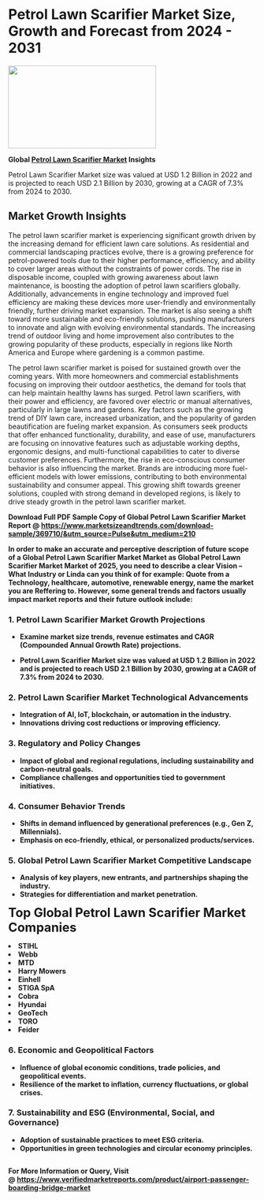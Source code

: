 <H1>Petrol Lawn Scarifier Market Size, Growth and Forecast from 2024 - 2031</H1><img class="aligncenter size-medium wp-image-584254" src="https://thirdeyenews.in/wp-content/uploads/2024/09/Global-Market-Research-300x168.jpeg" alt="" width="300" height="168" /><p><strong>Global&nbsp;<a href="https://www.marketsizeandtrends.com/download-sample/369710/&amp;utm_source=Pulse&amp;utm_medium=210">Petrol Lawn Scarifier Market</a> Insights</strong></p><p>Petrol Lawn Scarifier Market size was valued at USD 1.2 Billion in 2022 and is projected to reach USD 2.1 Billion by 2030, growing at a CAGR of 7.3% from 2024 to 2030.</p><p><h2>Market Growth Insights</h2> <p>The petrol lawn scarifier market is experiencing significant growth driven by the increasing demand for efficient lawn care solutions. As residential and commercial landscaping practices evolve, there is a growing preference for petrol-powered tools due to their higher performance, efficiency, and ability to cover larger areas without the constraints of power cords. The rise in disposable income, coupled with growing awareness about lawn maintenance, is boosting the adoption of petrol lawn scarifiers globally. Additionally, advancements in engine technology and improved fuel efficiency are making these devices more user-friendly and environmentally friendly, further driving market expansion. The market is also seeing a shift toward more sustainable and eco-friendly solutions, pushing manufacturers to innovate and align with evolving environmental standards. The increasing trend of outdoor living and home improvement also contributes to the growing popularity of these products, especially in regions like North America and Europe where gardening is a common pastime. </p> <p><strong></strong></p> <p>The petrol lawn scarifier market is poised for sustained growth over the coming years. With more homeowners and commercial establishments focusing on improving their outdoor aesthetics, the demand for tools that can help maintain healthy lawns has surged. Petrol lawn scarifiers, with their power and efficiency, are favored over electric or manual alternatives, particularly in large lawns and gardens. Key factors such as the growing trend of DIY lawn care, increased urbanization, and the popularity of garden beautification are fueling market expansion. As consumers seek products that offer enhanced functionality, durability, and ease of use, manufacturers are focusing on innovative features such as adjustable working depths, ergonomic designs, and multi-functional capabilities to cater to diverse customer preferences. Furthermore, the rise in eco-conscious consumer behavior is also influencing the market. Brands are introducing more fuel-efficient models with lower emissions, contributing to both environmental sustainability and consumer appeal. This growing shift towards greener solutions, coupled with strong demand in developed regions, is likely to drive steady growth in the petrol lawn scarifier market. <p><strong></p><p><span class=""><strong>Download Full PDF Sample Copy of Global Petrol Lawn Scarifier Market Report</strong> @ <a href="https://www.marketsizeandtrends.com/download-sample/369710/&amp;utm_source=Pulse&amp;utm_medium=210" target="_blank">https://www.marketsizeandtrends.com/download-sample/369710/&amp;utm_source=Pulse&amp;utm_medium=210</a></span></p><p>In order to make an accurate and perceptive description of future scope of a Global&nbsp;Petrol Lawn Scarifier Market Market as Global&nbsp;Petrol Lawn Scarifier Market Market of 2025, you need to describe a clear Vision &ndash; What Industry or Linda can you think of for example: Quote from a Technology, healthcare, automotive, renewable energy, name the market you are Reffering to. However, some general trends and factors usually impact market reports and their future outlook include:</p><h3>1.&nbsp;<strong>Petrol Lawn Scarifier Market Growth Projections</strong></h3><ul><li>Examine market size trends, revenue estimates and CAGR (Compounded Annual Growth Rate) projections.</li><li><p>Petrol Lawn Scarifier Market size was valued at USD 1.2 Billion in 2022 and is projected to reach USD 2.1 Billion by 2030, growing at a CAGR of 7.3% from 2024 to 2030.</p></li></ul><h3>2.&nbsp;<strong>Petrol Lawn Scarifier Market Technological Advancements</strong></h3><ul><li>Integration of AI, IoT, blockchain, or automation in the industry.</li><li>Innovations driving cost reductions or improving efficiency.</li></ul><h3>3.&nbsp;<strong>Regulatory and Policy Changes</strong></h3><ul><li>Impact of global and regional regulations, including sustainability and carbon-neutral goals.</li><li>Compliance challenges and opportunities tied to government initiatives.</li></ul><h3>4.&nbsp;<strong>Consumer Behavior Trends</strong></h3><ul><li>Shifts in demand influenced by generational preferences (e.g., Gen Z, Millennials).</li><li>Emphasis on eco-friendly, ethical, or personalized products/services.</li></ul><h3>5.&nbsp;<strong>Global Petrol Lawn Scarifier Market Competitive Landscape</strong></h3><ul><li>Analysis of key players, new entrants, and partnerships shaping the industry.</li><li>Strategies for differentiation and market penetration.</li></ul><p data-pm-slice="1 1 []"><span style="color: inherit; font-family: inherit; font-size: 25px;">Top Global Petrol Lawn Scarifier Market Companies</span></p><div class="" data-test-id=""><p><li>STIHL</li><li> Webb</li><li> MTD</li><li> Harry Mowers</li><li> Einhell</li><li> STIGA SpA</li><li> Cobra</li><li> Hyundai</li><li> GeoTech</li><li> TORO</li><li> Feider</li></p></div><h3>6.&nbsp;<strong>Economic and Geopolitical Factors</strong></h3><ul><li>Influence of global economic conditions, trade policies, and geopolitical events.</li><li>Resilience of the market to inflation, currency fluctuations, or global crises.</li></ul><h3>7.&nbsp;<strong>Sustainability and ESG (Environmental, Social, and Governance)</strong></h3><ul><li>Adoption of sustainable practices to meet ESG criteria.</li><li>Opportunities in green technologies and circular economy principles.</li></ul><h2><strong style="font-size: 14px;">For More Information or Query, Visit @&nbsp;</strong><a style="background-color: #ffffff; font-size: 14px;" href="https://www.marketsizeandtrends.com/report/petrol-lawn-scarifier-market/" target="_blank">https://www.verifiedmarketreports.com/product/airport-passenger-boarding-bridge-market</a></h2>
